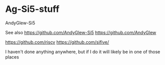 # Ag-Si5-stuff

AndyGlew-Si5

See also
https://github.com/AndyGlew-Si5
https://github.com/AndyGlew

https://github.com/riscv
https://github.com/sifive/

I haven't done anything anywhere,
but if I do it will likely be in one of those places
